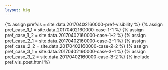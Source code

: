 ```yaml
---
layout: big
---
```

{% assign prefvis = site.data.20170402160000-pref-visibility %}
{% assign pref_case_1_1 = site.data.20170402160000-case-1-1 %}
{% assign pref_case_1_2 = site.data.20170402160000-case-1-2 %}
{% assign pref_case_2_1 = site.data.20170402160000-case-2-1 %}
{% assign pref_case_2_2 = site.data.20170402160000-case-2-2 %}
{% assign pref_case_3_1 = site.data.20170402160000-case-3-1 %}
{% assign pref_case_3_2 = site.data.20170402160000-case-3-2 %}
{% include pref_vis_post.html %}
